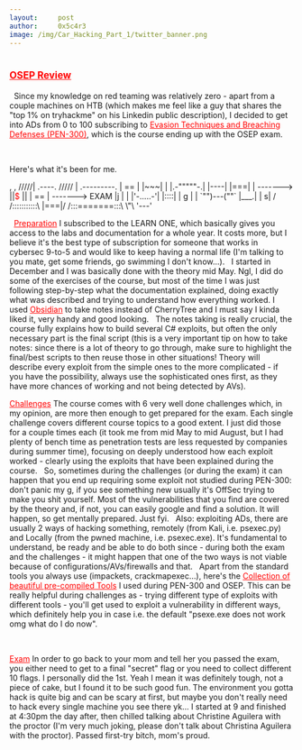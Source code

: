```yaml
---
layout:     post
author:     0x5c4r3
image: /img/Car_Hacking_Part_1/twitter_banner.png
---
```

# <span style="color:red;font-size:17px;"><ins><b>OSEP Review</b></ins></span>

&nbsp;
<ins></ins>
Since my knowledge on red teaming was relatively zero - apart from a couple machines on HTB (which makes me feel like a guy that shares the "top 1% on tryhackme" on his Linkedin public description), I decided to get into ADs from 0 to 100 subscribing to <a href="https://www.offsec.com/courses/pen-300/" style="color:red;">Evasion Techniques and Breaching Defenses (PEN-300)</a>, which is the course ending up with the OSEP exam.

&nbsp;

Here's what it's been for me.
&nbsp;

<p>                  
               ,   ,                        
              /////|                        .----.
             ///// |            .---------. | == |
            |~~~|  |            |.-"""""-.| |----|
            |===|  |  ------->  ||<span style="color:red;">$</span>        || | == | -------> EXAM
            |j  |  |            |'-.....-'| |::::|
            | g |  |            `"")---(""` |___.|
            |  s| /            /:::::::::::\    
            |===|/            /:::=======:::\ \"\
            '---'               

</p>
&nbsp;
<ins style="color:red;">Preparation</ins>
I subscribed to the LEARN ONE, which basically gives you access to the labs and documentation for a whole year. It costs more, but I believe it's the best type of subscription for someone that works in cybersec 9-to-5 and would like to keep having a normal life (I'm talking to you mate, get some friends, go swimming I don't know...).
&nbsp;
I started in December and I was basically done with the theory mid May. Ngl, I did do some of the exercises of the course, but most of the time I was just following step-by-step what the documentation explained, doing exactly what was described and trying to understand how everything worked. I used <a href="https://obsidian.md/" style="color:red;">Obsidian</a> to take notes instead of CherryTree and I must say I kinda liked it, very handy and good looking.
&nbsp;
The notes taking is really crucial, the course fully explains how to build several C# exploits, but often the only necessary part is the final script (this is a very important tip on how to take notes: since there is a lot of theory to go through, make sure to highlight the final/best scripts to then reuse those in other situations! Theory will describe every exploit from the simple ones to the more complicated - if you have the possibility, always use the sophisticated ones first, as they have more chances of working and not being detected by AVs).
&nbsp;

<ins style="color:red;">Challenges</ins>
The course comes with 6 very well done challenges which, in my opinion, are more then enough to get prepared for the exam. Each single challenge covers different course topics to a good extent.
I just did those for a couple times each (it took me from mid May to mid August, but I had plenty of bench time as penetration tests are less requested by companies during summer time), focusing on deeply understood how each exploit worked - clearly using the exploits that have been explained during the course.
&nbsp;
So, sometimes during the challenges (or during the exam) it can happen that you end up requiring some exploit not studied during PEN-300: don't panic my g, if you see something new usually it's OffSec trying to make you shit yourself. Most of the vulnerabilities that you find are covered by the theory and, if not, you can easily google and find a solution. It will happen, so get mentally prepared. Just fyi.
&nbsp;
Also: exploiting ADs, there are usually 2 ways of hacking something, remotely (from Kali, i.e. psexec.py) and Locally (from the pwned machine, i.e. psexec.exe). It's fundamental to understand, be ready and be able to do both since - during both the exam and the challenges - it might happen that one of the two ways is not viable because of configurations/AVs/firewalls and that.
&nbsp;
Apart from the standard tools you always use (impackets, crackmapexec...), here's the <a href="https://github.com/0x5c4r3/OSEP/tree/main" style="color:red;">Collection of beautiful pre-compiled Tools</a> I used during PEN-300 and OSEP. This can be really helpful during challenges as - trying different type of exploits with different tools - you'll get used to exploit a vulnerability in different ways, which definitely help you in case i.e. the default "psexe.exe does not work omg what do I do now".

&nbsp;

<ins style="color:red;">Exam</ins>
In order to go back to your mom and tell her you passed the exam, you either need to get to a final "secret" flag or you need to collect different 10 flags. I personally did the 1st.
Yeah I mean it was definitely tough, not a piece of cake, but I found it to be such good fun. The environment you gotta hack is quite big and can be scary at first, but maybe you don't really need to hack every single machine you see there yk...
I started at 9 and finished at 4:30pm the day after, then chilled talking about Christine Aguilera with the proctor (I'm very much joking, please don't talk about Christina Aguilera with the proctor).
Passed first-try bitch, mom's proud.







